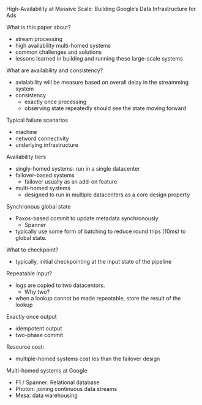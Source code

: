
High-Availability at Massive Scale: Building Google’s Data Infrastructure for Ads

What is this paper about?
* stream processing
* high availability multi-homed systems
* common challenges and solutions
* lessons learned in building and running these large-scale systems

What are availability and consistency?
* avialability will be measure based on overall delay in the streamming system
* consistency
    * exactly once processing
    * observing state repeatedly should see the state moving forward

Typical failure scenarios
* machine
* netword connectivity
* underlying infrastructure

Availability tiers
* singly-homed systems: run in a single datacenter
* failover-based systems
    * failover usually as an add-on feature
* multi-homed systems
    * designed to run in multiple datacenters as a core design property

Synchronous global state
* Paxos-based commit to update metadata synchronously
    * Spanner
* typically use some form of batching to reduce round trips (10ms) to global state.

What to checkpoint?
* typically, initial checkpointing at the input state of the pipeline

Repeatable Input?
* logs are copied to two datacentors.
    * Why two?
* when a lookup cannot be made repeatable, store the result of the lookup

Exactly once output
* idempotent output
* two-phase commit

Resource cost:
* multiple-homed systems cost les than the failover design

Multi-homed systems at Google
* F1 / Spanner: Relational database
* Photon: joining continuous data streams
* Mesa: data warehousing